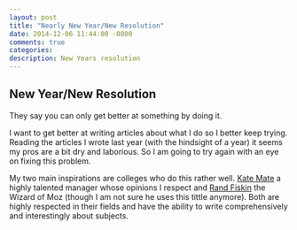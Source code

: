 ```yaml
---
layout: post
title: "Nearly New Year/New Resolution"
date: 2014-12-06 11:44:00 -0800
comments: true
categories:
description: New Years resolution
---
```

## New Year/New Resolution
They say you can only get better at something by doing it.

I want to get better at writing articles about what I do so I better keep trying. Reading the articles I wrote last year (with the hindsight of a year) it seems my pros are a bit dry and laborious. So I am going to try again with an eye on fixing this problem.

My two main inspirations are colleges who do this rather well. [Kate Mate](http://katemats.com/) a highly talented manager whose opinions I respect and [Rand Fiskin](http://moz.com/rand/) the Wizard of Moz (though I am not sure he uses this tittle anymore). Both are highly respected in their fields and have the ability to write comprehensively and interestingly about subjects.
